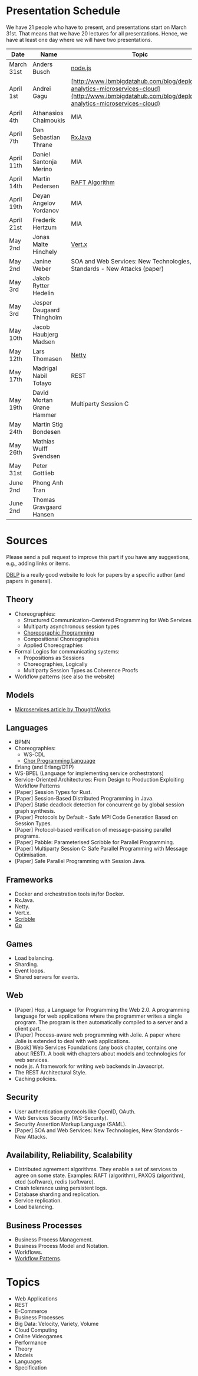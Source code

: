 # Presentation Schedule

We have 21 people who have to present, and presentations start on March 31st.
That means that we have 20 lectures for all presentations. Hence, we have at least
one day where we will have two presentations.


|        Date | Name                      | Topic |
| ----------- | ------------------------- | ----- |
|  March 31st | Anders Busch              | [node.js](http://nodejs.org) |
|   April 1st | Andrei Gagu               | [http://www.ibmbigdatahub.com/blog/deploying-analytics-microservices-cloud](http://www.ibmbigdatahub.com/blog/deploying-analytics-microservices-cloud)      |
|   April 4th | Athanasios Chalmoukis     | MIA      |
|   April 7th | Dan Sebastian Thrane      | [RxJava](http://reactivex.io/)      |
|  April 11th | Daniel Santonja Merino    | MIA      |
|  April 14th | Martin Pedersen           | [RAFT Algorithm](https://raft.github.io/) |
|  April 19th | Deyan Angelov Yordanov    | MIA      |
|  April 21st | Frederik Hertzum          | MIA      |
|     May 2nd | Jonas Malte Hinchely      | [Vert.x](http://www.vertx.io) |
|     May 2nd | Janine Weber              | SOA and Web Services: New Technologies, New Standards - New Attacks (paper) |
|     May 3rd | Jakob Rytter Hedelin      |       |
|     May 3rd | Jesper Daugaard Thingholm |       |
|    May 10th | Jacob Haubjerg Madsen     |       |
|    May 12th | Lars Thomasen             | [Netty](http://netty.io/wiki/user-guide-for-5.x.html)  |
|    May 17th | Madrigal Nabil Totayo     | REST  |
|    May 19th | David Mortan Grøne Hammer | Multiparty Session C |
|    May 24th | Martin Stig Bondesen      |       |
|    May 26th | Mathias Wulff Svendsen    |       |
|    May 31st | Peter Gottlieb            |       |
|    June 2nd | Phong Anh Tran            |       |
|    June 2nd | Thomas Gravgaard Hansen   |       |

# Sources

Please send a pull request to improve this part if you have any suggestions, e.g., adding links or items.

[DBLP](http://dblp.uni-trier.de/) is a really good website to look for
papers by a specific author (and papers in general).

## Theory

- Choreographies:
  * Structured Communication-Centered Programming for Web Services
  * Multiparty asynchronous session types
  * [Choreographic Programming](http://www.fabriziomontesi.com/files/choreographic_programming.pdf)
  * Compositional Choreographies
  * Applied Choreographies
- Formal Logics for communicating systems:
  * Propositions as Sessions
  * Choreographies, Logically
  * Multiparty Session Types as Coherence Proofs
- Workflow patterns (see also the website)

## Models

- [Microservices article by ThoughtWorks](http://martinfowler.com/articles/microservices.html)

## Languages

- BPMN
- Choreographies:
  * WS-CDL
  * [Chor Programming Language](http://www.chor-lang.org/)
- Erlang (and Erlang/OTP)
- WS-BPEL (Language for implementing service orchestrators)
- Service-Oriented Architectures: From Design to Production Exploiting Workflow Patterns
- [Paper] Session Types for Rust.
- [Paper] Session-Based Distributed Programming in Java.
- [Paper] Static deadlock detection for concurrent go by global session graph synthesis.
- [Paper] Protocols by Default - Safe MPI Code Generation Based on Session Types.
- [Paper] Protocol-based verification of message-passing parallel programs.
- [Paper] Pabble: Parameterised Scribble for Parallel Programming.
- [Paper] Multiparty Session C: Safe Parallel Programming with Message Optimisation.
- [Paper] Safe Parallel Programming with Session Java.

## Frameworks

- Docker and orchestration tools in/for Docker.
- RxJava.
- Netty.
- Vert.x.
- [Scribble](http://www.scribble.org/)
- [Go](https://revel.github.io/) 

## Games

- Load balancing.
- Sharding.
- Event loops.
- Shared servers for events.

## Web

- [Paper] Hop, a Language for Programming the Web 2.0. A programming language for web applications where the programmer writes a single program. The program is then automatically compiled to a server and a client part.
- [Paper] Process-aware web programming with Jolie. A paper where Jolie is extended to deal with web applications.
- [Book] Web Services Foundations (any book chapter, contains one about REST). A book with chapters about models and technologies for web services.
- node.js. A framework for writing web backends in Javascript.
- The REST Architectural Style.
- Caching policies.

## Security

- User authentication protocols like OpenID, OAuth.
- Web Services Security (WS-Security).
- Security Assertion Markup Language (SAML).
- [Paper] SOA and Web Services: New Technologies, New Standards - New Attacks.

## Availability, Reliability, Scalability

- Distributed agreement algorithms. They enable a set of services to agree on some
state. Examples: RAFT (algorithm), PAXOS (algorithm), etcd (software), redis (software).
- Crash tolerance using persistent logs.
- Database sharding and replication.
- Service replication.
- Load balancing.

## Business Processes

- Business Process Management.
- Business Process Model and Notation.
- Workflows.
- [Workflow Patterns](http://www.workflowpatterns.com/).


# Topics

- Web Applications
- REST
- E-Commerce
- Business Processes
- Big Data: Velocity, Variety, Volume
- Cloud Computing
- Online Videogames
- Performance
- Theory
- Models
- Languages
- Specification
